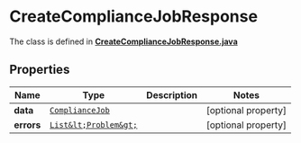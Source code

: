 

# CreateComplianceJobResponse

The class is defined in **[CreateComplianceJobResponse.java](../../src/main/java/example/micronaut/model/CreateComplianceJobResponse.java)**

## Properties

Name | Type | Description | Notes
------------ | ------------- | ------------- | -------------
**data** | [`ComplianceJob`](ComplianceJob.md) |  |  [optional property]
**errors** | [`List&lt;Problem&gt;`](Problem.md) |  |  [optional property]




